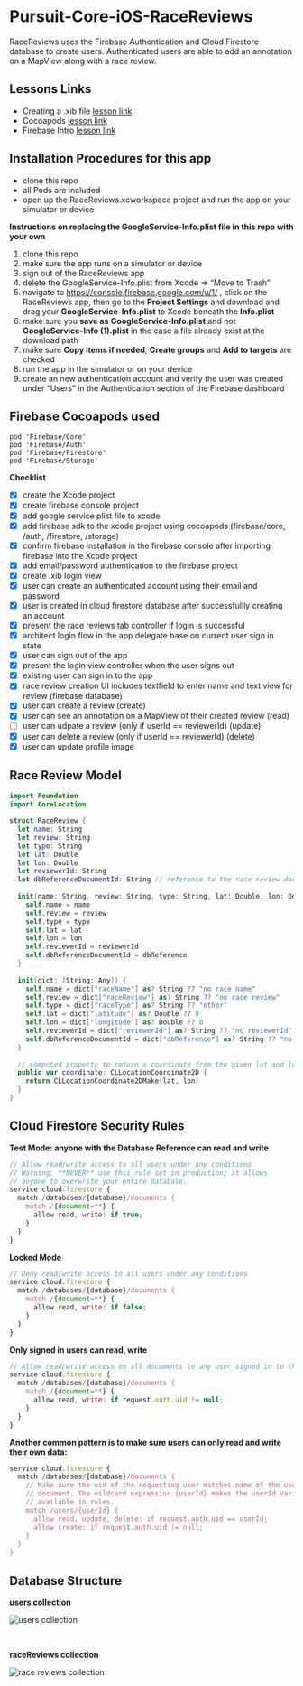 # Pursuit-Core-iOS-RaceReviews
RaceReviews uses the Firebase Authentication and Cloud Firestore database to create users. Authenticated users are able to add an annotation on a MapView along with a race review.

## Lessons Links

- Creating a .xib file [lesson link](https://github.com/joinpursuit/Pursuit-Core-iOS/tree/master/units/unit05/lesson-06-xibs) 
- Cocoapods [lesson link](https://github.com/joinpursuit/Pursuit-Core-iOS/tree/master/units/unit05/lesson-07-cocoapods) 
- Firebase Intro [lesson link](https://github.com/joinpursuit/Pursuit-Core-iOS/tree/master/units/unit05/lesson-08-intro-to-firebase-baas)  

## Installation Procedures for this app

- clone this repo 
- all Pods are included 
- open up the RaceReviews.xcworkspace project and run the app on your simulator or device

**Instructions on replacing the GoogleService-Info.plist file in this repo with your own**   
1. clone this repo
1. make sure the app runs on a simulator or device
1. sign out of the RaceReviews app 
1. delete the GoogleService-Info.plist from Xcode => “Move to Trash”
1. navigate to https://console.firebase.google.com/u/1/ , click on the RaceReviews app, then go to the **Project Settings** and download and drag your **GoogleService-Info.plist** to Xcode beneath the **Info.plist**
1. make sure you **save as** **GoogleService-Info.plist** and not **GoogleService-Info (1).plist** in the case a file already exist at the download path 
1. make sure **Copy items if needed**, **Create groups** and **Add to targets** are checked
1. run the app in the simulator or on your device
1. create an new authentication account and verify the user was created under “Users” in the Authentication section of the Firebase dashboard


## Firebase Cocoapods used 

```
pod 'Firebase/Core'
pod 'Firebase/Auth'
pod 'Firebase/Firestore'
pod 'Firebase/Storage'
```

**Checklist**  
- [x] create the Xcode project
- [x] create firebase console project 
- [x] add google service plist file to xcode
- [x] add firebase sdk to the xcode project using cocoapods (firebase/core, /auth, /firestore, /storage)
- [x] confirm firebase installation in the firebase console after importing firebase into the Xcode project
- [x] add email/password authentication to the firebase project
- [x] create .xib login view
- [x] user can create an authenticated account using their email and password
- [x] user is created in cloud firestore database after successfullly creating an account
- [x] present the race reviews tab controller if login is successful
- [x] architect login flow in the app delegate base on current user sign in state
- [x] user can sign out of the app 
- [x] present the login view controller when the user signs out
- [x] existing user can sign in to the app 
- [x] race review creation UI includes textfield to enter name and text view for review (firebase database)
- [x] user can create a review (create)
- [x] user can see an annotation on a MapView of their created review (read)
- [ ] user can udpate a review (only if userId == reviewerId) (update) 
- [x] user can delete a review (only if userId == reviewerId) (delete) 
- [x] user can update profile image

## Race Review Model 

```swift 
import Foundation
import CoreLocation

struct RaceReview {
  let name: String
  let review: String
  let type: String
  let lat: Double
  let lon: Double
  let reviewerId: String
  let dbReferenceDocumentId: String // reference to the race review document, useful for e.g deleting
  
  init(name: String, review: String, type: String, lat: Double, lon: Double, reviewerId: String, dbReference: String) {
    self.name = name
    self.review = review
    self.type = type
    self.lat = lat
    self.lon = lon
    self.reviewerId = reviewerId
    self.dbReferenceDocumentId = dbReference
  }
  
  init(dict: [String: Any]) {
    self.name = dict["raceName"] as? String ?? "no race name"
    self.review = dict["raceReview"] as? String ?? "no race review"
    self.type = dict["raceType"] as? String ?? "other"
    self.lat = dict["latitude"] as? Double ?? 0
    self.lon = dict["longitude"] as? Double ?? 0
    self.reviewerId = dict["reviewerId"] as? String ?? "no reviewerId"
    self.dbReferenceDocumentId = dict["dbReference"] as? String ?? "no dbReference"
  }
  
  // computed property to return a coordinate from the given lat and lon properties
  public var coordinate: CLLocationCoordinate2D {
    return CLLocationCoordinate2DMake(lat, lon)
  }
}
```

## Cloud Firestore Security Rules 

**Test Mode: anyone with the Database Reference can read and write**   
```javascript
// Allow read/write access to all users under any conditions
// Warning: **NEVER** use this rule set in production; it allows
// anyone to overwrite your entire database.
service cloud.firestore {
  match /databases/{database}/documents {
    match /{document=**} {
      allow read, write: if true;
    }
  }
}
```

**Locked Mode**  
```javascript 
// Deny read/write access to all users under any conditions
service cloud.firestore {
  match /databases/{database}/documents {
    match /{document=**} {
      allow read, write: if false;
    }
  }
}
```

**Only signed in users can read, write**   
```javascript 
// Allow read/write access on all documents to any user signed in to the application
service cloud.firestore {
  match /databases/{database}/documents {
    match /{document=**} {
      allow read, write: if request.auth.uid != null;
    }
  }
}
```

**Another common pattern is to make sure users can only read and write their own data:**   
```javascript 
service cloud.firestore {
  match /databases/{database}/documents {
    // Make sure the uid of the requesting user matches name of the user
    // document. The wildcard expression {userId} makes the userId variable
    // available in rules.
    match /users/{userId} {
      allow read, update, delete: if request.auth.uid == userId;
      allow create: if request.auth.uid != null;
    }
  }
}
```

## Database Structure 

**users collection**  

![users collection]("https://github.com/joinpursuit/Pursuit-Core-iOS-RaceReviews/blob/master/Images/users-collection.png")   

</br>

**raceReviews collection**  

![race reviews collection]("https://github.com/joinpursuit/Pursuit-Core-iOS-RaceReviews/blob/master/Images/race-reviews-collection.png")   
